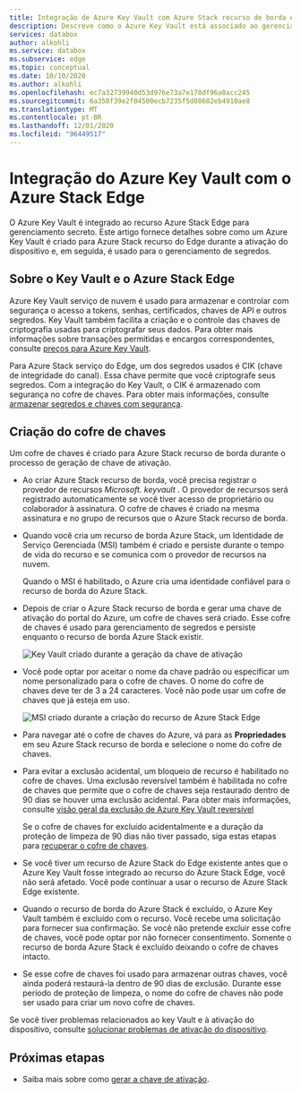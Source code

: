 ```yaml
---
title: Integração de Azure Key Vault com Azure Stack recurso de borda e ativação de dispositivo
description: Descreve como o Azure Key Vault está associado ao gerenciamento de segredos durante a ativação do dispositivo Azure Stack Edge pro.
services: databox
author: alkohli
ms.service: databox
ms.subservice: edge
ms.topic: conceptual
ms.date: 10/10/2020
ms.author: alkohli
ms.openlocfilehash: ec7a32739940d53d976e73a7e170df96a0acc245
ms.sourcegitcommit: 6a350f39e2f04500ecb7235f5d88682eb4910ae8
ms.translationtype: MT
ms.contentlocale: pt-BR
ms.lasthandoff: 12/01/2020
ms.locfileid: "96449517"
---
```

# <a name="azure-key-vault-integration-with-azure-stack-edge"></a>Integração do Azure Key Vault com o Azure Stack Edge 

O Azure Key Vault é integrado ao recurso Azure Stack Edge para gerenciamento secreto. Este artigo fornece detalhes sobre como um Azure Key Vault é criado para Azure Stack recurso do Edge durante a ativação do dispositivo e, em seguida, é usado para o gerenciamento de segredos. 


## <a name="about-key-vault-and-azure-stack-edge"></a>Sobre o Key Vault e o Azure Stack Edge

Azure Key Vault serviço de nuvem é usado para armazenar e controlar com segurança o acesso a tokens, senhas, certificados, chaves de API e outros segredos. Key Vault também facilita a criação e o controle das chaves de criptografia usadas para criptografar seus dados. Para obter mais informações sobre transações permitidas e encargos correspondentes, consulte [preços para Azure Key Vault](https://azure.microsoft.com/pricing/details/key-vault/).

Para Azure Stack serviço do Edge, um dos segredos usados é CIK (chave de integridade do canal). Essa chave permite que você criptografe seus segredos. Com a integração do Key Vault, o CIK é armazenado com segurança no cofre de chaves. Para obter mais informações, consulte [armazenar segredos e chaves com segurança](../key-vault/general/overview.md#securely-store-secrets-and-keys).


## <a name="key-vault-creation"></a>Criação do cofre de chaves

Um cofre de chaves é criado para Azure Stack recurso de borda durante o processo de geração de chave de ativação. 

- Ao criar Azure Stack recurso de borda, você precisa registrar o provedor de recursos *Microsoft. keyvault* . O provedor de recursos será registrado automaticamente se você tiver acesso de proprietário ou colaborador à assinatura. O cofre de chaves é criado na mesma assinatura e no grupo de recursos que o Azure Stack recurso de borda. 

- Quando você cria um recurso de borda Azure Stack, um Identidade de Serviço Gerenciada (MSI) também é criado e persiste durante o tempo de vida do recurso e se comunica com o provedor de recursos na nuvem. 

    Quando o MSI é habilitado, o Azure cria uma identidade confiável para o recurso de borda do Azure Stack.

- Depois de criar o Azure Stack recurso de borda e gerar uma chave de ativação do portal do Azure, um cofre de chaves será criado. Esse cofre de chaves é usado para gerenciamento de segredos e persiste enquanto o recurso de borda Azure Stack existir. 

    ![Key Vault criado durante a geração da chave de ativação](media/azure-stack-edge-gpu-deploy-prep/azure-stack-edge-resource-3.png)

- Você pode optar por aceitar o nome da chave padrão ou especificar um nome personalizado para o cofre de chaves. O nome do cofre de chaves deve ter de 3 a 24 caracteres. Você não pode usar um cofre de chaves que já esteja em uso. <!--The MSI is then used to authenticate to key vault to retrieve secrets.--> 

    ![MSI criado durante a criação do recurso de Azure Stack Edge](media/azure-stack-edge-gpu-deploy-prep/create-resource-8.png)

- Para navegar até o cofre de chaves do Azure, vá para as **Propriedades** em seu Azure Stack recurso de borda e selecione o nome do cofre de chaves. 

- Para evitar a exclusão acidental, um bloqueio de recurso é habilitado no cofre de chaves. Uma exclusão reversível também é habilitada no cofre de chaves que permite que o cofre de chaves seja restaurado dentro de 90 dias se houver uma exclusão acidental. Para obter mais informações, consulte [visão geral da exclusão de Azure Key Vault reversível](../key-vault/general/soft-delete-overview.md)

    Se o cofre de chaves for excluído acidentalmente e a duração da proteção de limpeza de 90 dias não tiver passado, siga estas etapas para [recuperar o cofre de chaves](../key-vault/general/key-vault-recovery.md#list-recover-or-purge-soft-deleted-secrets-keys-and-certificates). 

- Se você tiver um recurso de Azure Stack do Edge existente antes que o Azure Key Vault fosse integrado ao recurso do Azure Stack Edge, você não será afetado. Você pode continuar a usar o recurso de Azure Stack Edge existente. 

- Quando o recurso de borda do Azure Stack é excluído, o Azure Key Vault também é excluído com o recurso. Você recebe uma solicitação para fornecer sua confirmação. Se você não pretende excluir esse cofre de chaves, você pode optar por não fornecer consentimento. Somente o recurso de borda Azure Stack é excluído deixando o cofre de chaves intacto. 

- Se esse cofre de chaves foi usado para armazenar outras chaves, você ainda poderá restaurá-la dentro de 90 dias de exclusão. Durante esse período de proteção de limpeza, o nome do cofre de chaves não pode ser usado para criar um novo cofre de chaves.

Se você tiver problemas relacionados ao key Vault e à ativação do dispositivo, consulte [solucionar problemas de ativação do dispositivo](azure-stack-edge-gpu-troubleshoot-activation.md).

<!--## Key vault secret management

When you generate an activation key, the following events occur:

1. You request an activation key in the Azure portal. The request is then sent to Key Vault resource provider. 
1. A standard tier key vault with access policy is created and is locked by default. This key vault uses the default name or the custom name that you specified.
1. The key vault authenticates with MSI the request to generate activation key. The MSI is also added to the key vault access policy and a channel integrity key is generated and placed in the key vault.
1. The activation key is returned to the Azure portal. You can then copy this key and use it in the local UI to activate your device.-->



## <a name="next-steps"></a>Próximas etapas

- Saiba mais sobre como [gerar a chave de ativação](azure-stack-edge-gpu-deploy-prep.md#get-the-activation-key).